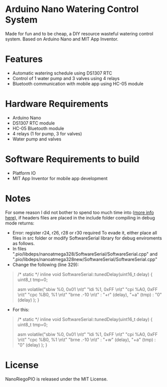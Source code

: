 # Arduino Nano Watering Control System

Made for fun and to be cheap, a DIY resource wasteful watering control system. Based on Arduino Nano and MIT App Inventor.

# Features
* Automatic watering schedule using DS1307 RTC
* Control of 1 water pump and 3 valves using 4 relays
* Bluetooth communication with mobile app using HC-05 module

# Hardware Requirements
* Arduino Nano
* DS1307 RTC module
* HC-05 Bluetooth module
* 4 relays (1 for pump, 3 for valves)
* Water pump and valves

# Software Requirements to build
* Platform IO
* MIT App Inventor for mobile app development

# Notes
For some reason I did not bother to spend too much time into ([more info here](https://community.platformio.org/t/project-inspection-error-register-r24-r26-r28-or-r30-required/18648/2)), if headers files are placed in the include folder compiling in debug mode returns:
* Error: register r24, r26, r28 or r30 required
To evade it, either place all files in src folder or modify SoftwareSerial library for debug enviroments as follows.
* In files ".pio/libdeps/nanoatmega328/SoftwareSerial/SoftwareSerial.cpp" and ".pio/libdeps/nanoatmega328new/SoftwareSerial/SoftwareSerial.cpp"
* Change the following (line 329):
> /* static */
> inline void SoftwareSerial::tunedDelay(uint16_t delay) {
>   uint8_t tmp=0;
> 
>   asm volatile("sbiw    %0, 0x01 \n\t"
>     "ldi %1, 0xFF \n\t"
>     "cpi %A0, 0xFF \n\t"
>     "cpc %B0, %1 \n\t"
>     "brne .-10 \n\t"
>     : "+r" (delay), "+a" (tmp)
>     : "0" (delay)
>     );
> }
* For this:
> /* static */ 
> inline void SoftwareSerial::tunedDelay(uint16_t delay) { 
>   uint8_t tmp=0;
> 
>   asm volatile("sbiw    %0, 0x01 \n\t"
>     "ldi %1, 0xFF \n\t"
>     "cpi %A0, 0xFF \n\t"
>     "cpc %B0, %1 \n\t"
>     "brne .-10 \n\t"
>     : "+w" (delay), "+a" (tmp)
>     : "0" (delay)
>     );
> }

# License
NanoRiegoPIO is released under the MIT License.
